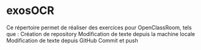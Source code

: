 # exosOCR
Ce répertoire permet de réaliser des exercices pour OpenClassRoom, tels que :
Création de repository
Modification de texte depuis la machine locale
Modification de texte depuis GitHub
Commit et push
